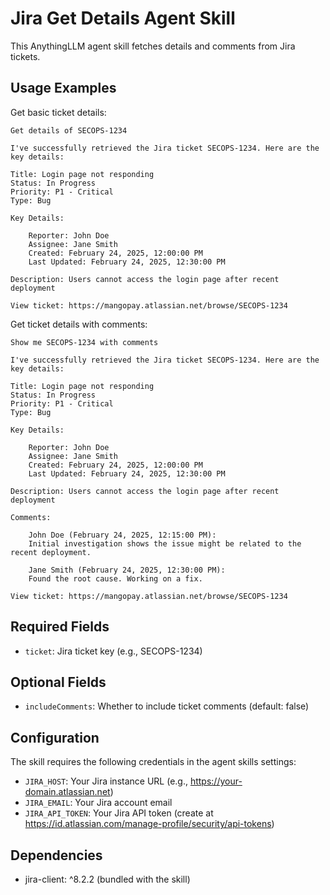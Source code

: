 # Jira Get Details Agent Skill

This AnythingLLM agent skill fetches details and comments from Jira tickets.

## Usage Examples

Get basic ticket details:
```
Get details of SECOPS-1234

I've successfully retrieved the Jira ticket SECOPS-1234. Here are the key details:

Title: Login page not responding
Status: In Progress
Priority: P1 - Critical
Type: Bug

Key Details:

    Reporter: John Doe
    Assignee: Jane Smith
    Created: February 24, 2025, 12:00:00 PM
    Last Updated: February 24, 2025, 12:30:00 PM

Description: Users cannot access the login page after recent deployment

View ticket: https://mangopay.atlassian.net/browse/SECOPS-1234
```

Get ticket details with comments:
```
Show me SECOPS-1234 with comments

I've successfully retrieved the Jira ticket SECOPS-1234. Here are the key details:

Title: Login page not responding
Status: In Progress
Priority: P1 - Critical
Type: Bug

Key Details:

    Reporter: John Doe
    Assignee: Jane Smith
    Created: February 24, 2025, 12:00:00 PM
    Last Updated: February 24, 2025, 12:30:00 PM

Description: Users cannot access the login page after recent deployment

Comments:

    John Doe (February 24, 2025, 12:15:00 PM):
    Initial investigation shows the issue might be related to the recent deployment.

    Jane Smith (February 24, 2025, 12:30:00 PM):
    Found the root cause. Working on a fix.

View ticket: https://mangopay.atlassian.net/browse/SECOPS-1234
```

## Required Fields

- `ticket`: Jira ticket key (e.g., SECOPS-1234)

## Optional Fields

- `includeComments`: Whether to include ticket comments (default: false)

## Configuration

The skill requires the following credentials in the agent skills settings:

- `JIRA_HOST`: Your Jira instance URL (e.g., https://your-domain.atlassian.net)
- `JIRA_EMAIL`: Your Jira account email
- `JIRA_API_TOKEN`: Your Jira API token (create at https://id.atlassian.com/manage-profile/security/api-tokens)

## Dependencies

- jira-client: ^8.2.2 (bundled with the skill)